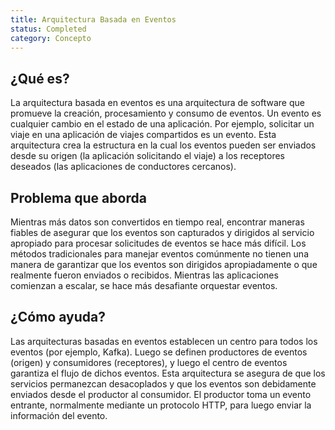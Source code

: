 ```yaml
---
title: Arquitectura Basada en Eventos
status: Completed
category: Concepto
---
```


## ¿Qué es?

La arquitectura basada en eventos es una arquitectura de software que promueve la creación, procesamiento y consumo de eventos. Un evento es cualquier cambio en el estado de una aplicación. Por ejemplo, solicitar un viaje en una aplicación de viajes compartidos es un evento. Esta arquitectura crea la estructura en la cual los eventos pueden ser enviados desde su origen (la aplicación solicitando el viaje) a los receptores deseados (las aplicaciones de conductores cercanos).

## Problema que aborda

Mientras más datos son convertidos en tiempo real, encontrar maneras fiables de asegurar que los eventos son capturados y dirigidos al servicio apropiado para procesar solicitudes de eventos se hace más difícil. Los métodos tradicionales para manejar eventos comúnmente no tienen una manera de garantizar que los eventos son dirigidos apropiadamente o que realmente fueron enviados o recibidos. Mientras las aplicaciones comienzan a escalar, se hace más desafiante orquestar eventos.

## ¿Cómo ayuda?

Las arquitecturas basadas en eventos establecen un centro para todos los eventos (por ejemplo, Kafka). Luego se definen productores de eventos (origen) y consumidores (receptores), y luego el centro de eventos garantiza el flujo de dichos eventos. Esta arquitectura se asegura de que los servicios permanezcan desacoplados y que los eventos son debidamente enviados desde el productor al consumidor. El productor toma un evento entrante, normalmente mediante un protocolo HTTP, para luego enviar la información del evento.